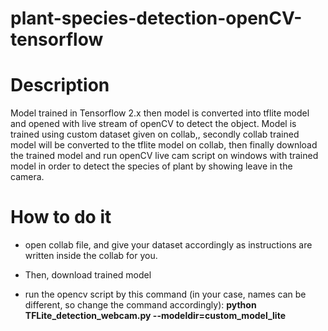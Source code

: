 # plant-species-detection-openCV-tensorflow

# Description
Model trained in Tensorflow 2.x then model is converted into tflite model and opened with live stream of openCV to detect the object. Model is trained using custom dataset given on collab,, secondly collab trained model will be converted to the tflite model on collab, then finally download the trained model and run openCV live cam script on windows with trained model in order to detect the species of plant by showing leave in the camera.

# How to do it
- open collab file, and give your dataset accordingly as instructions are written inside the collab for you. 
* Then, download trained model
+ run the opencv script by this command (in your case, names can be different, so change the command accordingly): **python TFLite_detection_webcam.py --modeldir=custom_model_lite**
